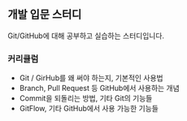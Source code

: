 ## 개발 입문 스터디

Git/GitHub에 대해 공부하고 실습하는 스터디입니다.

### 커리큘럼
- Git / GirHub를 왜 써야 하는지, 기본적인 사용법
- Branch, Pull Request 등 GitHub에서 사용하는 개념
- Commit을 되돌리는 방법, 기타 Git의 기능들
- GitFlow, 기타 GitHub에서 사용 가능한 기능들